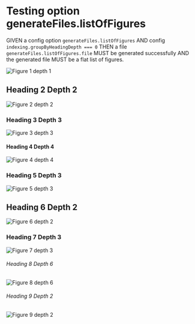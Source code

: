 # Testing option generateFiles.listOfFigures

GIVEN a config option `generateFiles.listOfFigures`
AND config `indexing.groupByHeadingDepth === 0`
THEN a file `generateFiles.listOfFigures.file` MUST be generated successfully
AND the generated file MUST be a flat list of figures.

![Figure 1 depth 1](./figure1.png)

## Heading 2 Depth 2

![Figure 2 depth 2](./figure2.png)

### Heading 3 Depth 3

![Figure 3 depth 3](./figure3.png)

#### Heading 4 Depth 4

![Figure 4 depth 4](./figure4.png)

### Heading 5 Depth 3

![Figure 5 depth 3](./figure5.png)

## Heading 6 Depth 2

![Figure 6 depth 2](./figure6.png)

### Heading 7 Depth 3

![Figure 7 depth 3](./figure7.png)

###### Heading 8 Depth 6

![Figure 8 depth 6](./figure8.png)

###### Heading 9 Depth 2

![Figure 9 depth 2](./figure9.png)
